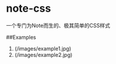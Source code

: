 note-css
========

一个专门为Note而生的、极其简单的CSS样式

##Examples 
1. (/images/example1.jpg)
2. (/images/example2.jpg)
